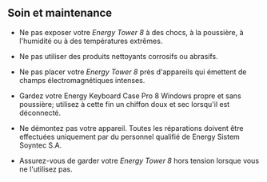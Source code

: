 ## Soin et maintenance 

* Ne pas exposer votre *Energy Tower 8* à des chocs, à la poussière, à l'humidité ou à des températures extrêmes.

* Ne pas utiliser des produits nettoyants corrosifs ou abrasifs. 

* Ne pas placer votre *Energy Tower 8* près d'appareils qui émettent de champs électromagnétiques intenses.

* Gardez votre Energy Keyboard Case Pro 8 Windows propre et sans poussière; utilisez à cette fin un chiffon doux et sec lorsqu'il est déconnecté.

* Ne démontez pas votre appareil. Toutes les réparations doivent être effectuées uniquement par du personnel qualifié de Energy Sistem Soyntec S.A.

* Assurez-vous de garder votre *Energy Tower 8* hors tension lorsque vous ne l'utilisez pas. 
